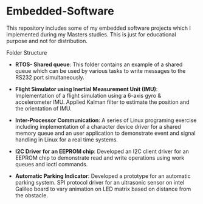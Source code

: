 # Embedded-Software

This repository includes some of my embedded software projects which I implemented 
during my Masters studies. This is just for educational purpose and not for distribution.

Folder Structure
- <b>RTOS- Shared queue</b>:
    This folder contains an example of a shared queue which can be used by various 
    tasks to write messages to the RS232 port simultaneously.

- <b>Flight Simulator using Inertial Measurement Unit (IMU)</b>:
    Implementation of a flight simulation using a 6-axis gyro & accelerometer IMU. 
    Applied Kalman filter to estimate the position and the orientation of IMU.

- <b>Inter-Processor Communication</b>:
    A series of Linux programing exercise including implementation of a character
    device driver for a shared memory queue and an user application to demonstrate 
    event and signal handling in Linux for a real time systems.

- <b>I2C Driver for an EEPROM chip</b>:
    Developed an I2C client driver for an EEPROM chip to demonstrate read and write 
    operations using work queues and ioctl commands.

- <b>Automatic Parking Indicator</b>:
    Developed a prototype for an automatic parking system. SPI protocol driver for 
    an ultrasonic sensor on intel Galileo board to vary animation on LED matrix 
    based on distance from the obstacle.


